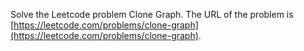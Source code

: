 Solve the Leetcode problem Clone Graph.
The URL of the problem is [https://leetcode.com/problems/clone-graph](https://leetcode.com/problems/clone-graph).
